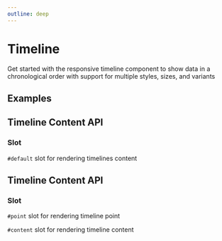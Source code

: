 ```yaml
---
outline: deep
---
```


<script setup lang="ts">
import TimelineExample from './demo/timeline/timeline-example.vue'
</script>

# Timeline

Get started with the responsive timeline component to show data in a chronological order with support for multiple styles, sizes, and variants

## Examples

<!--@include: ./demo/timeline/timeline-example.md-->

## Timeline Content API

### Slot

`#default` slot for rendering timelines content

## Timeline Content API

### Slot

`#point` slot for rendering timeline point

`#content` slot for rendering timeline content
